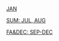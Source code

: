 [JAN](https://gr33ncamper.github.io/Paul-s-Website/YRS/2023/JAN)

[SUM: JUL, AUG](https://gr33ncamper.github.io/Paul-s-Website/YRS/2023/SUM/index)

[FA&DEC: SEP-DEC](https://gr33ncamper.github.io/Paul-s-Website/YRS/2023/FA&DEC/index)
